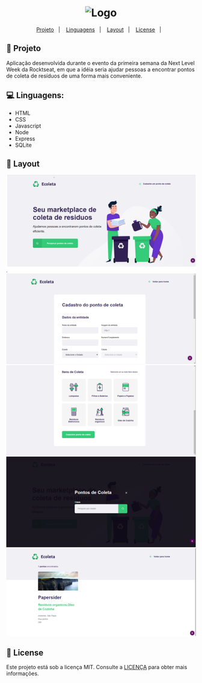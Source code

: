 <h1 align="center">
    <img alt="Logo" src="https://ik.imagekit.io/rafaelmartins/logo_4JEkedE6g.png" />
    <br>
</h1>

<p align="center">
<a href="#-projeto">Projeto</a>&nbsp;&nbsp;&nbsp;|&nbsp;&nbsp;&nbsp;
  <a href="#rocket-tecnologias">Linguagens</a>&nbsp;&nbsp;&nbsp;|&nbsp;&nbsp;&nbsp;  
  <a href="#-layout">Layout</a>&nbsp;&nbsp;&nbsp;|&nbsp;&nbsp;&nbsp;
    <a href="#-layout">License</a>&nbsp;&nbsp;&nbsp;|&nbsp;&nbsp;&nbsp;
</p>

## 🚀 Projeto 

Aplicação desenvolvida durante o evento da primeira semana da Next Level Week da Rocktseat, em que a idéia seria ajudar pessoas a encontrar pontos de coleta de resíduos de uma forma mais conveniente.

## 💻 Linguagens:

- HTML
- CSS
- Javascript
- Node
- Express
- SQLite


## 🎨 Layout

![Layout do projeto](https://github.com/fabricioig863/ecoleta/blob/master/Layout/Anota%C3%A7%C3%A3o%202020-06-07%20153510.png)
![Layout do projeto](https://github.com/fabricioig863/ecoleta/blob/master/Layout/Anota%C3%A7%C3%A3o%202020-06-07%20153545.png)
![Layout do projeto](https://github.com/fabricioig863/ecoleta/blob/master/Layout/Anota%C3%A7%C3%A3o%202020-06-07%20153615.png)
![Layout do projeto](https://github.com/fabricioig863/ecoleta/blob/master/Layout/Anota%C3%A7%C3%A3o%202020-06-07%20153657.png)
![Layout do projeto](https://github.com/fabricioig863/ecoleta/blob/master/Layout/Anota%C3%A7%C3%A3o%202020-06-07%20153741.png)

## 📝 License 

Este projeto está sob a licença MIT. Consulte a [LICENÇA](https://github.com/rafaelmartins92/ecoleta/blob/master/LICENSE) para obter mais informações.
